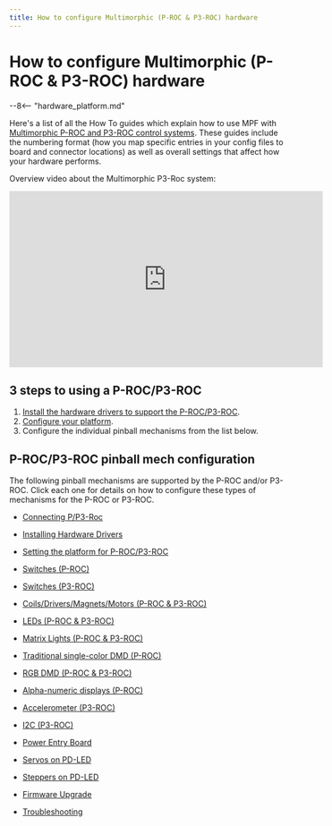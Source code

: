 ```yaml
---
title: How to configure Multimorphic (P-ROC & P3-ROC) hardware
---
```


# How to configure Multimorphic (P-ROC & P3-ROC) hardware

--8<-- "hardware_platform.md"

Here's a list of all the How To guides which explain how to use MPF
with [Multimorphic P-ROC and P3-ROC control
systems](https://www.multimorphic.com/category/circuit-boards/). These
guides include the numbering format (how you map specific entries in
your config files to board and connector locations) as well as overall
settings that affect how your hardware performs.

Overview video about the Multimorphic P3-Roc system:

<div class="video-wrapper">
<iframe width="560" height="315" src="https://www.youtube.com/embed/rLKUrv4hWqI" title="YouTube video player" frameborder="0" allow="accelerometer; autoplay; clipboard-write; encrypted-media; gyroscope; picture-in-picture" allowfullscreen></iframe>
</div>

## 3 steps to using a P-ROC/P3-ROC

1.  [Install the hardware drivers to support the P-ROC/P3-ROC](hardware_drivers.md).
2.  [Configure your platform](platform.md).
3.  Configure the individual pinball mechanisms from the list below.

## P-ROC/P3-ROC pinball mech configuration

The following pinball mechanisms are supported by the P-ROC and/or
P3-ROC. Click each one for details on how to configure these types of
mechanisms for the P-ROC or P3-ROC.

* [Connecting P/P3-Roc](connecting.md)
* [Installing Hardware Drivers](hardware_drivers.md)
* [Setting the platform for P-ROC/P3-ROC](platform.md)

* [Switches (P-ROC)](switches_p_roc.md)
* [Switches (P3-ROC)](switches_p3_roc.md)
* [Coils/Drivers/Magnets/Motors (P-ROC & P3-ROC)](drivers.md)
* [LEDs (P-ROC & P3-ROC)](leds.md)
* [Matrix Lights (P-ROC & P3-ROC)](lights.md)
* [Traditional single-color DMD (P-ROC)](dmd.md)
* [RGB DMD (P-ROC & P3-ROC)](rgb_dmd.md)
* [Alpha-numeric displays (P-ROC)](alpha_numeric.md)
* [Accelerometer (P3-ROC)](accelerometer.md)
* [I2C (P3-ROC)](i2c.md)
* [Power Entry Board](power_entry.md)
* [Servos on PD-LED](servos.md)
* [Steppers on PD-LED](steppers.md)
* [Firmware Upgrade](firmware_upgrade.md)
* [Troubleshooting](../../troubleshooting/index.md)
